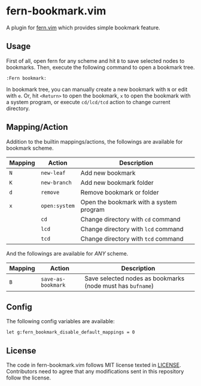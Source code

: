 # fern-bookmark.vim

A plugin for [fern.vim](https://github.com/lambdalisue/fern.vim) which provides simple bookmark feature.

## Usage

First of all, open fern for any scheme and hit `B` to save selected nodes to bookmarks.
Then, execute the following command to open a bookmark tree.

```
:Fern bookmark:
```

In bookmark tree, you can manually create a new bookmark with `N` or edit with `e`.
Or, hit `<Return>` to open the bookmark, `x` to open the bookmark with a system
program, or execute `cd/lcd/tcd` action to change current directory.

## Mapping/Action

Addition to the builtin mappings/actions, the followings are available for bookmark scheme.

| Mapping | Action        | Description                             |
| ------- | ------------- | --------------------------------------- |
| `N`     | `new-leaf`    | Add new bookmark                        |
| `K`     | `new-branch`  | Add new bookmark folder                 |
| `d`     | `remove`      | Remove bookmark or folder               |
| `x`     | `open:system` | Open the bookmark with a system program |
|         | `cd`          | Change directory with `cd` command      |
|         | `lcd`         | Change directory with `lcd` command     |
|         | `tcd`         | Change directory with `tcd` command     |

And the followings are available for _ANY_ scheme.

| Mapping | Action             | Description                                                |
| ------- | ------------------ | ---------------------------------------------------------- |
| `B`     | `save-as-bookmark` | Save selected nodes as bookmarks (node must has `bufname`) |

## Config

The following config variables are available:

```vim
let g:fern_bookmark_disable_default_mappings = 0
```

## License

The code in fern-bookmark.vim follows MIT license texted in [LICENSE](./LICENSE).
Contributors need to agree that any modifications sent in this repository follow the license.
